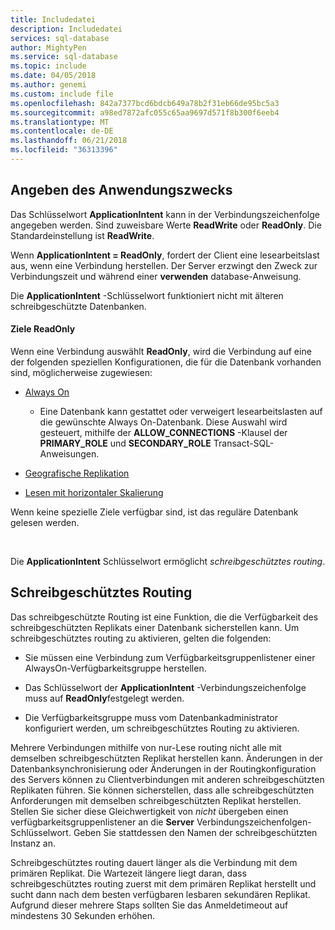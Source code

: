 ```yaml
---
title: Includedatei
description: Includedatei
services: sql-database
author: MightyPen
ms.service: sql-database
ms.topic: include
ms.date: 04/05/2018
ms.author: genemi
ms.custom: include file
ms.openlocfilehash: 842a7377bcd6bdcb649a78b2f31eb66de95bc5a3
ms.sourcegitcommit: a98ed7872afc055c65aa9697d571f8b300f6eeb4
ms.translationtype: MT
ms.contentlocale: de-DE
ms.lasthandoff: 06/21/2018
ms.locfileid: "36313396"
---
```

## <a name="specifying-application-intent"></a>Angeben des Anwendungszwecks

Das Schlüsselwort **ApplicationIntent** kann in der Verbindungszeichenfolge angegeben werden. Sind zuweisbare Werte **ReadWrite** oder **ReadOnly**. Die Standardeinstellung ist **ReadWrite**.

Wenn **ApplicationIntent = ReadOnly**, fordert der Client eine lesearbeitslast aus, wenn eine Verbindung herstellen. Der Server erzwingt den Zweck zur Verbindungszeit und während einer **verwenden** database-Anweisung.

Die **ApplicationIntent** -Schlüsselwort funktioniert nicht mit älteren schreibgeschützte Datenbanken.  


#### <a name="targets-of-readonly"></a>Ziele ReadOnly

Wenn eine Verbindung auswählt **ReadOnly**, wird die Verbindung auf eine der folgenden speziellen Konfigurationen, die für die Datenbank vorhanden sind, möglicherweise zugewiesen:

- [Always On](~/database-engine/availability-groups/windows/overview-of-always-on-availability-groups-sql-server.md)
    - Eine Datenbank kann gestattet oder verweigert lesearbeitslasten auf die gewünschte Always On-Datenbank. Diese Auswahl wird gesteuert, mithilfe der **ALLOW_CONNECTIONS** -Klausel der **PRIMARY_ROLE** und **SECONDARY_ROLE** Transact-SQL-Anweisungen.

- [Geografische Replikation](https://docs.microsoft.com/azure/sql-database/sql-database-geo-replication-overview)

- [Lesen mit horizontaler Skalierung](https://docs.microsoft.com/azure/sql-database/sql-database-read-scale-out)

Wenn keine spezielle Ziele verfügbar sind, ist das reguläre Datenbank gelesen werden.

&nbsp;

Die **ApplicationIntent** Schlüsselwort ermöglicht *schreibgeschütztes routing*.


## <a name="read-only-routing"></a>Schreibgeschütztes Routing

Das schreibgeschützte Routing ist eine Funktion, die die Verfügbarkeit des schreibgeschützten Replikats einer Datenbank sicherstellen kann. Um schreibgeschütztes routing zu aktivieren, gelten die folgenden:

- Sie müssen eine Verbindung zum Verfügbarkeitsgruppenlistener einer AlwaysOn-Verfügbarkeitsgruppe herstellen.

- Das Schlüsselwort der **ApplicationIntent** -Verbindungszeichenfolge muss auf **ReadOnly**festgelegt werden.

- Die Verfügbarkeitsgruppe muss vom Datenbankadministrator konfiguriert werden, um schreibgeschütztes Routing zu aktivieren.

Mehrere Verbindungen mithilfe von nur-Lese routing nicht alle mit demselben schreibgeschützten Replikat herstellen kann. Änderungen in der Datenbanksynchronisierung oder Änderungen in der Routingkonfiguration des Servers können zu Clientverbindungen mit anderen schreibgeschützten Replikaten führen. Sie können sicherstellen, dass alle schreibgeschützten Anforderungen mit demselben schreibgeschützten Replikat herstellen. Stellen Sie sicher diese Gleichwertigkeit von *nicht* übergeben einen verfügbarkeitsgruppenlistener an die **Server** Verbindungszeichenfolgen-Schlüsselwort. Geben Sie stattdessen den Namen der schreibgeschützten Instanz an.

Schreibgeschütztes routing dauert länger als die Verbindung mit dem primären Replikat. Die Wartezeit längere liegt daran, dass schreibgeschütztes routing zuerst mit dem primären Replikat herstellt und sucht dann nach dem besten verfügbaren lesbaren sekundären Replikat. Aufgrund dieser mehrere Staps sollten Sie das Anmeldetimeout auf mindestens 30 Sekunden erhöhen.

